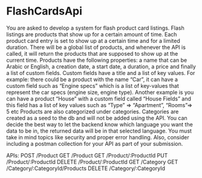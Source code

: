 # FlashCardsApi
You are asked to develop a system for flash product card listings. Flash listings are products that show
up for a certain amount of time. Each product card entry is set to show up at a certain time and for a
limited duration.
There will be a global list of products, and whenever the API is called, it will return the products that are
supposed to show up at the current time.
Products have the following properties: a name that can be Arabic or English, a creation date, a start
date, a duration, a price and finally a list of custom fields. Custom fields have a title and a list of key
values. For example: there could be a product with the name “Car”, it can have a custom field such as
“Engine specs” which is a list of key-values that represent the car specs (engine size, engine type).
Another example is you can have a product “House” with a custom field called “House Fields” and this
field has a list of key values such as “Type” => “Apartment”, “Rooms”=> 5 etc
Products are also categorized under categories. Categories are created as a seed to the db and will not
be added using the API.
You can decide the best way to let the backend know which language you want the data to be in, the
returned data will be in that selected language.
You must take in mind topics like security and proper error handling. Also, consider including a postman
collection for your API as part of your submission.


APIs:
POST /Product
GET /Product
GET /Product/:ProductId
PUT /Product/:ProductId
DELETE /Product/:ProductId
GET /Category
GET /Category/:CategoryId/Products
DELETE /Category/:CategoryId

